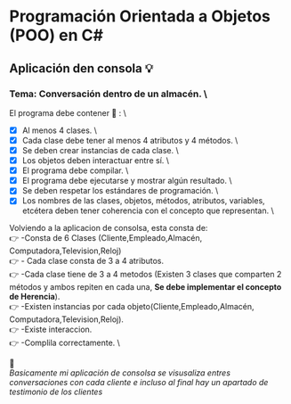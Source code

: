 # Programación Orientada a Objetos (POO) en C#
## Aplicación den consola :bulb:
### Tema: Conversación dentro de un almacén. \
El programa debe contener :notebook_with_decorative_cover: : \

-[x] Al menos 4 clases. \
-[x] Cada clase debe tener al menos 4 atributos y 4 métodos. \
-[x] Se deben crear instancias de cada clase. \
-[x] Los objetos deben interactuar entre sí. \
-[x] El programa debe compilar. \
-[x] El programa debe ejecutarse y mostrar algún resultado. \
-[X] Se deben respetar los estándares de programación. \
-[X] Los nombres de las clases, objetos, métodos, atributos, variables, etcétera deben tener coherencia con el concepto que representan. \

Volviendo a la aplicacion de consolsa, esta consta de: \
:point_right: -Consta de 6 Clases (Cliente,Empleado,Almacén, Computadora,Television,Reloj) \
:point_right: - Cada clase consta de 3 a 4 atributos. \
:point_right: -Cada clase tiene de 3 a 4 metodos (Existen 3 clases que comparten 2 métodos y ambos repiten en cada una, **Se debe implementar el concepto de Herencia**). \
:point_right: -Existen instancias por cada objeto(Cliente,Empleado,Almacén, Computadora,Television,Reloj). \
:point_right: -Existe interaccion. \
:point_right: -Complila correctamente. \

:file_folder: \
*Basicamente mi aplicación de consolsa se visusaliza entres conversaciones con cada cliente e incluso al final hay un apartado de testimonio de los clientes*


